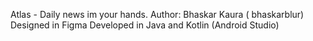 Atlas - Daily news im your hands.
Author: Bhaskar Kaura ( bhaskarblur)
Designed in Figma
Developed in Java and Kotlin (Android Studio)
